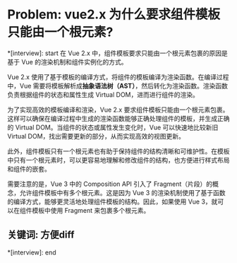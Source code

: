 # Problem: vue2.x 为什么要求组件模板只能由一个根元素?

*[interview]: start
在 Vue 2.x 中，组件模板要求只能由一个根元素包裹的原因是基于 Vue 的渲染机制和组件实例化的方式。

Vue 2.x 使用了基于模板的编译方式，将组件的模板编译为渲染函数。在编译过程中，Vue 需要将模板解析成**抽象语法树（AST）**，然后转化为渲染函数。渲染函数负责根据组件的状态和属性生成 Virtual DOM，进而进行组件的渲染。

为了实现高效的模板编译和渲染，Vue 2.x 要求组件模板只能由一个根元素包裹。这样可以确保在编译过程中生成的渲染函数能够正确处理组件的模板，并生成正确的 Virtual DOM。当组件的状态或属性发生变化时，Vue 可以快速地比较新旧 Virtual DOM，找出需要更新的部分，从而实现高效的视图更新。

此外，组件模板只有一个根元素也有助于保持组件的结构清晰和可维护性。在模板中只有一个根元素时，可以更容易地理解和修改组件的结构，也方便进行样式布局和组件的嵌套。

需要注意的是，Vue 3 中的 Composition API 引入了 Fragment（片段）的概念，允许组件模板中有多个根元素。这是因为 Vue 3 的渲染机制使用了基于函数的编译方式，能够更灵活地处理组件模板的结构。因此，如果使用 Vue 3，就可以在组件模板中使用 Fragment 来包裹多个根元素。


## 关键词: 方便diff
*[interview]: end
